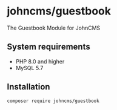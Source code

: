 # johncms/guestbook

The Guestbook Module for JohnCMS

## System requirements

- PHP 8.0 and higher
- MySQL 5.7

## Installation

```bash
composer require johncms/guestbook
```
